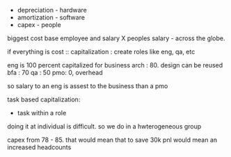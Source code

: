 - depreciation - hardware
- amortization - software
- capex - people


biggest cost base employee and salary
X peoples salary - across the globe. 

if everything is cost :: 
capitalization : 
create roles like eng, qa, etc

eng is 100 percent capitalized for business
arch : 80. design can be reused
bfa : 70
qa : 50
pmo: 0, overhead

so salary to an eng is assest to the business than a pmo

task based capitalization:
- task within a role 

doing it at individual is difficult. so we do in a hwterogeneous group

capex from 78 - 85. that would mean that to save 30k pnl would mean an increased headcounts

